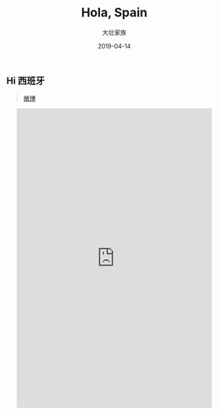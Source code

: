 ﻿---
layout:     post
title:      Hola, Spain
subtitle: 
date:       2019-04-14
author:     大壮家族
header-img: img/BackG2.jpg
catalog: false
tags:
    - Barcelona
---

## Hi 西班牙

>[微博](https://www.weibo.com/u/5896108037)
<div id="weibo" class="panel">  
    <ul class="panel_body">  
        <iframe id="weibo" style="width:95%; height:700px;" frameborder="0" scrolling="no" src="https://www.weibo.com/u/5896108037?from=myfollow_all&is_all=1"></iframe>  
    </ul>  
</div>

